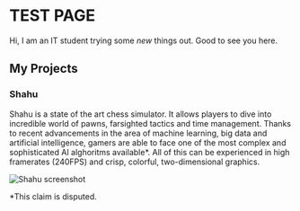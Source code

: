 # TEST PAGE


Hi, I am an IT student trying some *new* things out. Good to see you here.

## My Projects
### Shahu
Shahu is a state of the art chess simulator. It allows players to dive into incredible world of pawns, farsighted tactics and time management. Thanks to recent advancements in the area of machine learning, big data and artificial intelligence, gamers are able to face one of the most complex and sophisticated AI alghoritms available*. All of this can be experienced in high framerates (240FPS) and crisp, colorful, two-dimensional graphics.

![Shahu screenshot]('https://github.com/senior-cpp-developer/senior-cpp-developer.github.io/raw/main/shahu-mainMenu.png')

*This claim is disputed.

